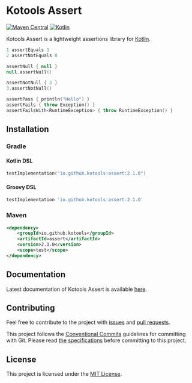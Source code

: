 # Kotools Assert

[![Maven Central](https://img.shields.io/maven-central/v/io.github.kotools/assert)](https://search.maven.org/artifact/io.github.kotools/assert)
[![Kotlin](https://img.shields.io/badge/kotlin-1.5.31-blue.svg?logo=kotlin)][kotlin]

Kotools Assert is a lightweight assertions library for [Kotlin].

```kotlin
1 assertEquals 1
2 assertNotEquals 0

assertNull { null }
null.assertNull()

assertNotNull { 3 }
3.assertNotNull()

assertPass { println("Hello") }
assertFails { throw Exception() }
assertFailsWith<RuntimeException> { throw RuntimeException() }
```

[kotlin]: https://kotlinlang.org

## Installation

### Gradle

#### Kotlin DSL

```kotlin
testImplementation("io.github.kotools:assert:2.1.0")
```

#### Groovy DSL

```groovy
testImplementation 'io.github.kotools:assert:2.1.0'
```

### Maven

```xml
<dependency>
    <groupId>io.github.kotools</groupId>
    <artifactId>assert</artifactId>
    <version>2.1.0</version>
    <scope>test</scope>
</dependency>
```

## Documentation

Latest documentation of Kotools Assert is available
[here](https://kotools.github.io/assert).

## Contributing

Feel free to contribute to the project with
[issues](https://github.com/kotools/assert/issues) and
[pull requests](https://github.com/kotools/assert/pulls).

This project follows the [Conventional Commits][conventional-commits] guidelines
for committing with Git.
Please read [the specifications][conventional-commits] before committing to this
project.

[conventional-commits]: https://www.conventionalcommits.org/en/v1.0.0/

## License

This project is licensed under the
[MIT License](https://choosealicense.com/licenses/mit).
